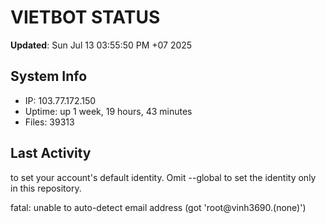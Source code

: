 # VIETBOT STATUS
**Updated**: Sun Jul 13 03:55:50 PM +07 2025

## System Info
- IP: 103.77.172.150
- Uptime: up 1 week, 19 hours, 43 minutes
- Files: 39313

## Last Activity

to set your account's default identity.
Omit --global to set the identity only in this repository.

fatal: unable to auto-detect email address (got 'root@vinh3690.(none)')
